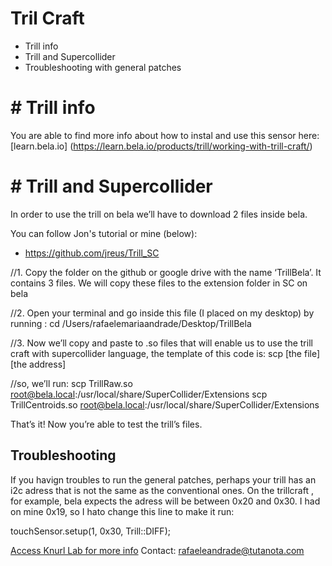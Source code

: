 # Tril Craft

* Trill info
* Trill and Supercollider
* Troubleshooting with general patches


#  #  Trill info

You are able to find more info about how to instal and use this sensor here:
[learn.bela.io] (https://learn.bela.io/products/trill/working-with-trill-craft/)


#  #  Trill and Supercollider

In order to use the trill on bela we’ll have to download 2 files inside bela.

You can follow Jon's tutorial or mine (below):
* https://github.com/jreus/Trill_SC


//1. Copy the folder on the github or google drive with the name ‘TrillBela’. It contains 3 files. We will copy these files to the extension folder in SC on bela

//2. Open your terminal and go inside this file (I placed on my desktop) by running :
cd   /Users/rafaelemariaandrade/Desktop/TrillBela

//3. Now we’ll copy and paste to .so files that will enable us to use the trill craft with supercollider language, the template of this code  is:
scp   [the file]  [the address]

//so, we’ll run:
scp TrillRaw.so  root@bela.local:/usr/local/share/SuperCollider/Extensions
scp TrillCentroids.so  root@bela.local:/usr/local/share/SuperCollider/Extensions

That’s it! Now you’re able to test the trill’s files.


## Troubleshooting

If you havign troubles to run the general patches, perhaps your trill has an i2c adress that is not the same as the conventional ones. On the trillcraft , for example, bela expects the adress will be between 0x20 and 0x30. I had on mine 0x19, so I hato change this line to make it run: 

touchSensor.setup(1, 0x30, Trill::DIFF);






[Access Knurl Lab for more info](www.knurl-lab.in)
Contact: rafaeleandrade@tutanota.com

